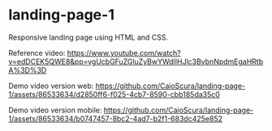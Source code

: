 # landing-page-1
Responsive landing page using HTML and CSS.

Reference video: https://www.youtube.com/watch?v=edDCEK5QWE8&pp=ygUcbGFuZGluZyBwYWdlIHJlc3BvbnNpdmEgaHRtbA%3D%3D


Demo video version web:
https://github.com/CaioScura/landing-page-1/assets/86533634/d2850ff6-f025-4cb7-8590-cbb185da35c0

Demo video version mobile:
https://github.com/CaioScura/landing-page-1/assets/86533634/b0747457-8bc2-4ad7-b2f1-683dc425e852

